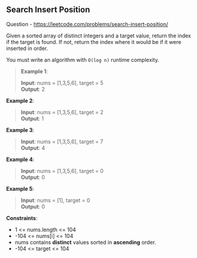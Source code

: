 ## Search Insert Position

Question - 
    https://leetcode.com/problems/search-insert-position/

Given a sorted array of distinct integers and a target value, return the index if the target is found. If not, return the index where it would be if it were inserted in order.

You must write an algorithm with `O(log n)` runtime complexity.

 

>**Example 1**:
>
>**Input**: nums = [1,3,5,6], target = 5  
>**Output**: 2

**Example 2**:

>**Input**: nums = [1,3,5,6], target = 2  
>**Output**: 1

**Example 3**:

>**Input**: nums = [1,3,5,6], target = 7  
>**Output**: 4

**Example 4**:

>**Input**: nums = [1,3,5,6], target = 0  
>**Output**: 0

**Example 5**:

>**Input**: nums = [1], target = 0  
>**Output**: 0
 

**Constraints**:

* 1 <= nums.length <= 104  
* -104 <= nums[i] <= 104  
* nums contains **distinct** values sorted in **ascending** order.  
* -104 <= target <= 104
